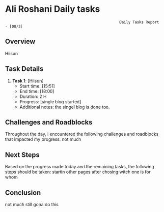 # Ali Roshani Daily tasks
                                                        Daily Tasks Report - [08/3]

## Overview

 Hiisun
 
## Task Details

1. **Task 1**: [Hiisun]
   - Start time: [15:51]
   - End time: [18:00]
   - Duration:  2 H  
   - Progress: [single blog started]
   - Additional notes: the singel blog is done too.
  

## Challenges and Roadblocks

Throughout the day, I encountered the following challenges and roadblocks that impacted my progress:
not much


## Next Steps

Based on the progress made today and the remaining tasks, the following steps should be taken:
startin other pages after chosing witch one is for whom


## Conclusion
not much
still gona do this
